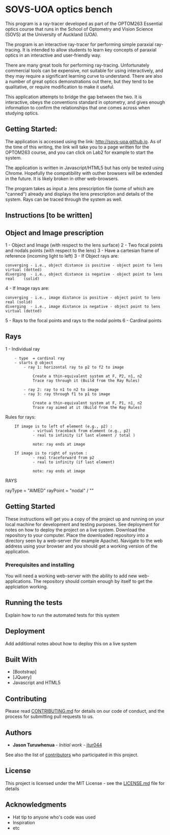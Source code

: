 # SOVS-UOA optics bench 

This program is a ray-tracer developed as part of the OPTOM263 Essential optics course that runs in the School of Optometry and Vision Science (SOVS) at the University of Auckland (UOA). 

The program is an interactive ray-tracer for performing simple paraxial ray-tracing.  It is intended to allow students to  learn key concepts of paraxial optics in an interactive and user-friendly way.  

There are many great tools for performing ray-tracing. Unfortunately commercial tools can be expensive, not suitable for using interactively, and they may require a significant learning curve to understand. There are also a number of great optics demonstrations out there, but they tend to be qualitative, or require modification to make it useful.

This application attempts to bridge the gap between the two. It is interactive, obeys the conventions standard in optometry, and gives enough information to confirm the relationships that one comes across when studying optics.

## Getting Started:

The application is accessed using the link: http://sovs-uoa.github.io. As of the time of this writing, the link will take you to a page written for the OPTOM263 course, and you can click on Lab2 for example to start the system. 

The application is written in Javascript/HTML5 but has only be tested using Chrome. Hopefully the compatibility with outher browsers will be extended in the future. It is likely broken in other web-browsers. 

The program takes as input a .lens prescription file (some of which are "canned") already and displays the lens prescription and details of the system.  Rays can be traced through the system as well.


## Instructions [to be written]

Object and Image prescription 
-----------------------------

1 - Object and Image (with respect to the lens surface)
2 - Two focal points and nodals points (with respect to the lens)
3 - Have a cartesian frame of reference (incoming light to left)
3 - If Object rays are:  

	converging - i.e., object distance is positive - object point to lens virtual (dotted) 
	diverging  - i.e., object distance is negative - object point to lens real    (solid)

4 - If Image rays are: 

	converging - i.e., image distance is positive - object point to lens real (solid) 
	diverging  - i.e., image distance is negative - object point to lens virtual (dotted)

5 - Rays to the focal points and rays to the nodal points 
6 - Cardinal points 

Rays
----

1 - Individual ray 

		- type  = cardinal ray 
		- starts @ object 
			- ray 1: horizontal ray to p2 to f2 to image  

				Create a thin-equivalent system at F, P2, n1, n2
				Trace ray through it (Build from the Ray Rules)

			- ray 2: ray to n1 to n2 to image  
			- ray 3: ray through f1 to p1 to image 		

				Create a thin-equivalent system at F, P1, n1, n2
				Trace ray aimed at it (Build from the Ray Rules)

Rules for rays:

		If image is to left of element (e.g., p2) :
				- virtual traceback from element (e.g., p2)
				- real to infinity (if last element / total )

				note: ray ends at image 

		If image is to right of system :
				- real traceforward from p2
				- real to infinity (if last element)

				note: ray ends at image 


RAYS 


rayType = "AIMED"
rayPoint = "nodal" / ""



## Getting Started

These instructions will get you a copy of the project up and running on your local machine for development and testing purposes. See deployment for notes on how to deploy the project on a live system.
Download the repository to your computer.  Place the downloaded repository into a directory seen by a web-server (for example Apache). Navigate to the web address using your browser and you should get a working version of the application.

### Prerequisites and installing

You will need a working web-server with the ability to add new web-applications. 
The repository should contain enough by itself to get the applciation working. 

## Running the tests

Explain how to run the automated tests for this system

## Deployment

Add additional notes about how to deploy this on a live system

## Built With

* [Bootstrap] 
* [JQuery]
* Javascript and HTML5

## Contributing

Please read [CONTRIBUTING.md](https://gist.github.com/PurpleBooth/b24679402957c63ec426) for details on our code of conduct, and the process for submitting pull requests to us.

## Authors

* **Jason Turuwhenua** - *Initial work* - [jtur044](https://github.com/jtur044)

See also the list of [contributors](https://github.com/your/project/contributors) who participated in this project.

## License

This project is licensed under the MIT License - see the [LICENSE.md](LICENSE.md) file for details

## Acknowledgments

* Hat tip to anyone who's code was used
* Inspiration
* etc
